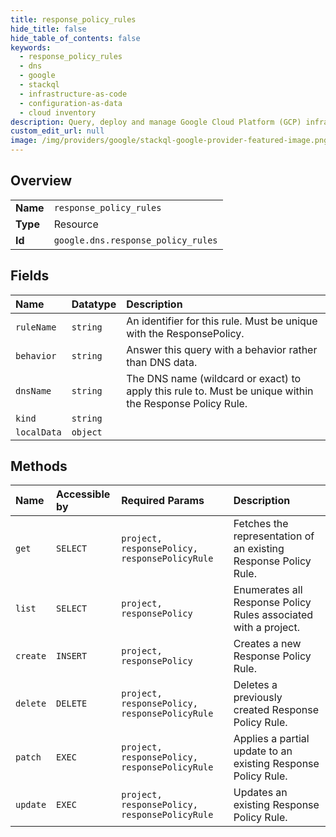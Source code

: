 ```yaml
---
title: response_policy_rules
hide_title: false
hide_table_of_contents: false
keywords:
  - response_policy_rules
  - dns
  - google    
  - stackql
  - infrastructure-as-code
  - configuration-as-data
  - cloud inventory
description: Query, deploy and manage Google Cloud Platform (GCP) infrastructure and resources using SQL
custom_edit_url: null
image: /img/providers/google/stackql-google-provider-featured-image.png
---
```

  
    

## Overview
<table><tbody>
<tr><td><b>Name</b></td><td><code>response_policy_rules</code></td></tr>
<tr><td><b>Type</b></td><td>Resource</td></tr>
<tr><td><b>Id</b></td><td><code>google.dns.response_policy_rules</code></td></tr>
</tbody></table>

## Fields
| Name | Datatype | Description |
|:-----|:---------|:------------|
| `ruleName` | `string` | An identifier for this rule. Must be unique with the ResponsePolicy. |
| `behavior` | `string` | Answer this query with a behavior rather than DNS data. |
| `dnsName` | `string` | The DNS name (wildcard or exact) to apply this rule to. Must be unique within the Response Policy Rule. |
| `kind` | `string` |  |
| `localData` | `object` |  |
## Methods
| Name | Accessible by | Required Params | Description |
|:-----|:--------------|:----------------|:------------|
| `get` | `SELECT` | `project, responsePolicy, responsePolicyRule` | Fetches the representation of an existing Response Policy Rule. |
| `list` | `SELECT` | `project, responsePolicy` | Enumerates all Response Policy Rules associated with a project. |
| `create` | `INSERT` | `project, responsePolicy` | Creates a new Response Policy Rule. |
| `delete` | `DELETE` | `project, responsePolicy, responsePolicyRule` | Deletes a previously created Response Policy Rule. |
| `patch` | `EXEC` | `project, responsePolicy, responsePolicyRule` | Applies a partial update to an existing Response Policy Rule. |
| `update` | `EXEC` | `project, responsePolicy, responsePolicyRule` | Updates an existing Response Policy Rule. |
